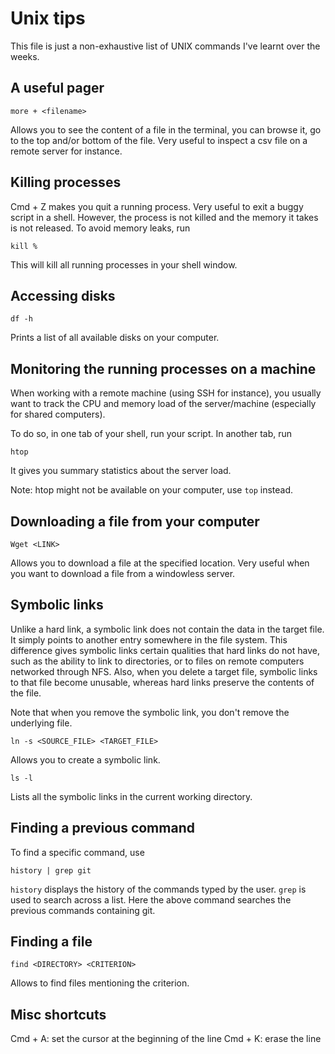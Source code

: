 # Unix tips

This file is just a non-exhaustive list of UNIX commands I've learnt over the
weeks. 

## A useful pager

```
more + <filename>
```

Allows you to see the content of a file in the terminal, you can browse it, go
to the top and/or bottom of the file. Very useful to inspect a csv file on a 
remote server for instance.


## Killing processes

Cmd + Z makes you quit a running process. Very useful to exit a buggy script
in a shell. However, the process is not killed and the memory it takes is not
released. To avoid memory leaks, run

```
kill %
```

This will kill all running processes in your shell window.


## Accessing disks

```
df -h
```

Prints a list of all available disks on your computer.


## Monitoring the running processes on a machine

When working with a remote machine (using SSH for instance), you usually want to
track the CPU and memory load of the server/machine (especially for shared computers).

To do so, in one tab of your shell, run your script. In another tab, run

```
htop
```

It gives you summary statistics about the server load. 

Note: htop might not be available on your computer, use `top` instead.


## Downloading a file from your computer

```
Wget <LINK>
```

Allows you to download a file at the specified location. Very useful when you want to
download a file from a windowless server.


## Symbolic links

Unlike a hard link, a symbolic link does not contain the data in the target file. 
It simply points to another entry somewhere in the file system. This difference 
gives symbolic links certain qualities that hard links do not have, such as the 
ability to link to directories, or to files on remote computers networked through NFS. 
Also, when you delete a target file, symbolic links to that file become unusable, 
whereas hard links preserve the contents of the file.

Note that when you remove the symbolic link, you don't remove the underlying file.

```
ln -s <SOURCE_FILE> <TARGET_FILE>
```

Allows you to create a symbolic link.

```
ls -l
```

Lists all the symbolic links in the current working directory.


## Finding a previous command

To find a specific command, use

```
history | grep git
```

`history` displays the history of the commands typed by the user. `grep` is used
to search across a list. Here the above command searches the previous commands containing
git.


## Finding a file

```
find <DIRECTORY> <CRITERION>
```

Allows to find files mentioning the criterion.

## Misc shortcuts

Cmd + A: set the cursor at the beginning of the line
Cmd + K: erase the line

